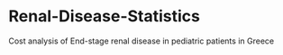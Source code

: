 # Renal-Disease-Statistics
Cost analysis of End-stage renal disease in pediatric patients in Greece
